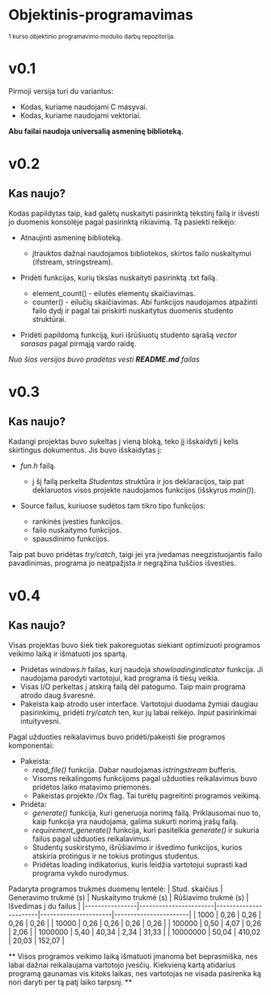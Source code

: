 # Objektinis-programavimas
<sub>1 kurso objektinio programavimo modulio darbų repozitorija.</sub>

# v0.1
Pirmoji versija turi du variantus:

- Kodas, kuriame naudojami C masyvai.
- Kodas, kuriame naudojami vektoriai.

**Abu failai naudoja universalią asmeninę biblioteką.**

# v0.2
## Kas naujo?
Kodas papildytas taip, kad galėtų nuskaityti pasirinktą tekstinį failą ir išvesti jo duomenis konsolėje pagal pasirinktą rikiavimą.
Tą pasiekti reikėjo:

- Atnaujinti asmeninę biblioteką.
  - įtrauktos dažnai naudojamos bibliotekos, skirtos failo nuskaitymui (ifstream, stringstream).

- Pridėti funkcijas, kurių tikslas nuskaityti pasirinktą .txt failą.
  - element_count() - eilutės elementų skaičiavimas. 
  - counter() - eilučių skaičiavimas. Abi funkcijos naudojamos atpažinti failo dydį ir pagal tai priskirti nuskaitytus duomenis studento struktūrai.

- Pridėti papildomą funkciją, kuri išrūšiuotų studento sąrašą *vector<Studentas> sarasas* pagal pirmąją vardo raidę.

*Nuo šios versijos buvo pradėtas vesti ***README.md*** failas*
# v0.3
## Kas naujo?
Kadangi projektas buvo sukeltas į vieną bloką, teko jį išskaidyti į kelis skirtingus dokumentus.
Jis buvo išskaidytas į:

- *fun.h* failą.
  - į šį failą perkelta *Studentas* struktūra ir jos deklaracijos, taip pat deklaruotos visos projekte naudojamos funkcijos (išskyrus *main()*).

- Source failus, kuriuose sudėtos tam tikro tipo funkcijos:
  - rankinės įvesties funkcijos.
  - failo nuskaitymo funkcijos.
  - spausdinimo funkcijos.
  
Taip pat buvo pridėtas *try/catch*, taigi jei yra įvedamas neegzistuojantis failo pavadinimas, programa jo neatpažįsta ir negrąžina tuščios išvesties.
  
# v0.4
## Kas naujo?
Visas projektas buvo šiek tiek pakoreguotas siekiant optimizuoti programos veikimo laiką ir išmatuoti jos spartą. 
- Pridėtas *windows.h* failas, kurį naudoja _showloadingindicator_ funkcija. Ji naudojama parodyti vartotojui, kad programa iš tiesų veikia.
- Visas I/O perkeltas į atskirą failą dėl patogumo. Taip main programa atrodo daug švaresnė.
- Pakeista kaip atrodo user interface. Vartotojui duodama žymiai daugiau pasirinkimų, pridėti *try/catch* ten, kur jų labai reikėjo. *Input* pasirinkimai intuityvesni.

Pagal užduoties reikalavimus buvo pridėti/pakeisti šie programos komponentai:
- Pakeista:
  - *read_file()* funkcija. Dabar naudojamas *istringstream* bufferis.
  - Visoms reikalingoms funkcijoms pagal užduoties reikalavimus buvo pridėtos laiko matavimo priemonės.
  - Pakeistas projekto /Ox flag. Tai turėtų pagreitinti programos veikimą.
- Pridėta:
  - *generate()* funkcija, kuri generuoja norimą failą. Priklausomai nuo to, kaip funkcija yra naudojama, galima sukurti norimą įrašų failą.
  - *requirement_generate()* funkcija, kuri pasitelkia *generate()* ir sukuria failus pagal užduoties reikalavimus.
  - Studentų suskirstymo, išrūšiavimo ir išvedimo funkcijos, kurios atskiria protingus ir ne tokius protingus studentus.
  - Pridėtas loading indikatorius, kuris leidžia vartotojui suprasti kad programa vykdo nurodymus.
  
Padaryta programos trukmės duomenų lentelė:
| Stud. skaičius | Generavimo trukmė (s) | Nuskaitymo trukmė (s) | Rūšiavimo trukmė (s) | Išvedimas į du failus |
|----------------|-----------------------|-----------------------|----------------------|-----------------------|
| 1000           | 0,26                  | 0,26                  | 0,26                 | 0,26                  |
| 10000          | 0,26                  | 0,26                  | 0,26                 | 0,26                  |
| 100000         | 0,50                  | 4,07                  | 0,26                 | 2,06                  |
| 1000000        | 5,40                  | 40,34                 | 2,34                 | 31,33                 |
| 10000000       | 50,04                 | 410,02                | 20,03                | 152,07                |
  
** Visos programos veikimo laiką išmatuoti įmanoma bet beprasmiška, nes labai dažnai reikalaujama vartotojo įvesčių. Kiekvieną kartą atidarius programą gaunamas vis kitoks laikas, nes vartotojas ne visada pasirenka ką nori daryti per tą patį laiko tarpsnį. **
  
  

  
